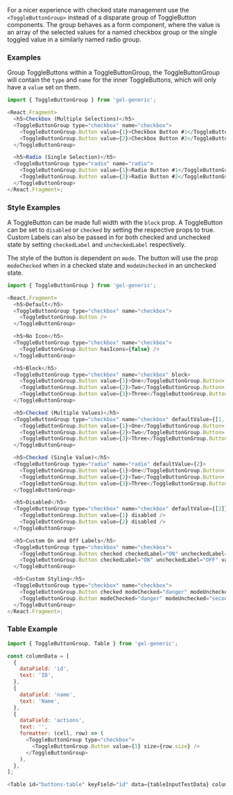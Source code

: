 For a nicer experience with checked state management use the `<ToggleButtonGroup>` instead of a disparate group of ToggleButton components. The group behaves as a form component, where the value is an array of the selected values for a named checkbox group or the single toggled value in a similarly named radio group.

### Examples

Group ToggleButtons within a ToggleButtonGroup, the ToggleButtonGroup will contain the `type` and `name` for the inner ToggleButtons, which will only have a `value` set on them.

```js
import { ToggleButtonGroup } from 'gel-generic';

<React.Fragment>
  <h5>Checkbox (Multiple Selections)</h5>
  <ToggleButtonGroup type="checkbox" name="checkbox">
    <ToggleButtonGroup.Button value={1}>Checkbox Button #1</ToggleButtonGroup.Button>
    <ToggleButtonGroup.Button value={2}>Checkbox Button #2</ToggleButtonGroup.Button>
  </ToggleButtonGroup>

  <h5>Radio (Single Selection)</h5>
  <ToggleButtonGroup type="radio" name="radio">
    <ToggleButtonGroup.Button value={1}>Radio Button #1</ToggleButtonGroup.Button>
    <ToggleButtonGroup.Button value={2}>Radio Button #2</ToggleButtonGroup.Button>
  </ToggleButtonGroup>
</React.Fragment>;
```

### Style Examples

A ToggleButton can be made full width with the `block` prop. A ToggleButton can be set to `disabled` or `checked` by setting the respective props to true. Custom Labels can also be passed in for both checked and unchecked state by setting `checkedLabel` and `uncheckedLabel` respectively.

The style of the button is dependent on `mode`. The button will use the prop `modeChecked` when in a checked state and `modeUnchecked` in an unchecked state.

```js
import { ToggleButtonGroup } from 'gel-generic';

<React.Fragment>
  <h5>Default</h5>
  <ToggleButtonGroup type="checkbox" name="checkbox">
    <ToggleButtonGroup.Button />
  </ToggleButtonGroup>

  <h5>No Icon</h5>
  <ToggleButtonGroup type="checkbox" name="checkbox">
    <ToggleButtonGroup.Button hasIcons={false} />
  </ToggleButtonGroup>

  <h5>Block</h5>
  <ToggleButtonGroup type="checkbox" name="checkbox" block>
    <ToggleButtonGroup.Button value={1}>One</ToggleButtonGroup.Button>
    <ToggleButtonGroup.Button value={2}>Two</ToggleButtonGroup.Button>
    <ToggleButtonGroup.Button value={3}>Three</ToggleButtonGroup.Button>
  </ToggleButtonGroup>

  <h5>Checked (Multiple Values)</h5>
  <ToggleButtonGroup type="checkbox" name="checkbox" defaultValue={[1, 3]}>
    <ToggleButtonGroup.Button value={1}>One</ToggleButtonGroup.Button>
    <ToggleButtonGroup.Button value={2}>Two</ToggleButtonGroup.Button>
    <ToggleButtonGroup.Button value={3}>Three</ToggleButtonGroup.Button>
  </ToggleButtonGroup>

  <h5>Checked (Single Value)</h5>
  <ToggleButtonGroup type="radio" name="radio" defaultValue={2}>
    <ToggleButtonGroup.Button value={1}>One</ToggleButtonGroup.Button>
    <ToggleButtonGroup.Button value={2}>Two</ToggleButtonGroup.Button>
    <ToggleButtonGroup.Button value={3}>Three</ToggleButtonGroup.Button>
  </ToggleButtonGroup>

  <h5>Disabled</h5>
  <ToggleButtonGroup type="checkbox" name="checkbox" defaultValue={[2]}>
    <ToggleButtonGroup.Button value={1} disabled />
    <ToggleButtonGroup.Button value={2} disabled />
  </ToggleButtonGroup>

  <h5>Custom On and Off Labels</h5>
  <ToggleButtonGroup type="checkbox" name="checkbox">
    <ToggleButtonGroup.Button checked checkedLabel="ON" uncheckedLabel="OFF" value={1} />
    <ToggleButtonGroup.Button checkedLabel="ON" uncheckedLabel="OFF" value={2} />
  </ToggleButtonGroup>

  <h5>Custom Styling</h5>
  <ToggleButtonGroup type="checkbox" name="checkbox">
    <ToggleButtonGroup.Button checked modeChecked="danger" modeUnchecked="secondary" value={1} />
    <ToggleButtonGroup.Button modeChecked="danger" modeUnchecked="secondary" value={2} />
  </ToggleButtonGroup>
</React.Fragment>;
```

### Table Example

```js
import { ToggleButtonGroup, Table } from 'gel-generic';

const columnData = [
  {
    dataField: 'id',
    text: 'ID',
  },
  {
    dataField: 'name',
    text: 'Name',
  },
  {
    dataField: 'actions',
    text: '',
    formatter: (cell, row) => (
      <ToggleButtonGroup type="checkbox">
        <ToggleButtonGroup.Button value={1} size={row.size} />
      </ToggleButtonGroup>
    ),
  },
];

<Table id="buttons-table" keyField="id" data={tableInputTestData} columns={columnData} />;
```

